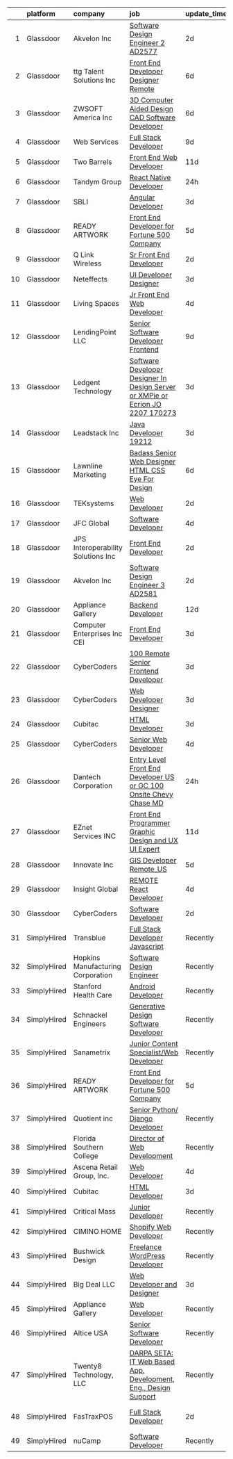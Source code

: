 

|    | platform    | company                             | job                                                                                                                                                                                                                                                                                                                                                                                                                                                                                                                                                                                                                                                                                                                                                                                                                                                                                                                                                                                                                                                                                                                                                                                                                                                                                                                                                                            | update_time   | location                  |
|---:|:------------|:------------------------------------|:-------------------------------------------------------------------------------------------------------------------------------------------------------------------------------------------------------------------------------------------------------------------------------------------------------------------------------------------------------------------------------------------------------------------------------------------------------------------------------------------------------------------------------------------------------------------------------------------------------------------------------------------------------------------------------------------------------------------------------------------------------------------------------------------------------------------------------------------------------------------------------------------------------------------------------------------------------------------------------------------------------------------------------------------------------------------------------------------------------------------------------------------------------------------------------------------------------------------------------------------------------------------------------------------------------------------------------------------------------------------------------|:--------------|:--------------------------|
|  1 | Glassdoor   | Akvelon  Inc                        | [Software Design Engineer 2  AD2577 ](https://www.glassdoor.com/partner/jobListing.htm?pos=113&ao=1110586&s=58&guid=00000182583d7aecaa0e430511ee9d0a&src=GD_JOB_AD&t=SR&vt=w&ea=1&cs=1_9f4885dd&cb=1659337800779&jobListingId=1008039001744&cpc=3E251C7E648E8D76&jrtk=3-0-1g9c3quookf1p801-1g9c3qup5k61r800-b5b4556fff83181a--6NYlbfkN0BedaSJ74Gjs1g2m8qO5X9JEW7GLVUAx6MMatG1vm1iFfDz8radsTP847eWDONGwbx9G0cL-tc1OWME6h1i8CuZKquZEGipe0OZyu0IgFKUArJxd2TjbjiRcNrFtuRp3LQyyGIuXP9UPxHs0HcJ-quyzRP6Gxe6Z3ja7oDJtOILhnDQN5CA-Jfin3DvOLFEMB5qtN378J5lJBMS_teRlStS9Fcylbnf7J_dOO87QIjMdmZ2NjuzbJEZMOvhJFqyZsvrh3QV6dAsvtmd3_Aq0eaOjJA8rW_n1DDIAZzACljt2ZLt2DnaHx3CnEgeKsx3POy3H9BOfQK47s0EPiajYnD9q2GJEx-Celx-MoZhatTyfKItDCHv-cf5urzj8W8TiiwKwWft4KOc1M25i1JMytpEcFjEPFCdosHX6AyfSaSHDvzIp70cwAlgGNYvX8UQ86PA4bf3hE3hWo1JSmak8sqKT8Sml0ERVtr4Sl4dzpHTc6eZSmkY6_dUWuGznwwUuVN5PS19ZLF58p-Iu5X9KAMr)                                                                                                                                                                                                                                                                                                                                                                                                                                                                                 | 2d            | Remote                    |
|  2 | Glassdoor   | ttg Talent Solutions  Inc           | [Front End Developer Designer  Remote ](https://www.glassdoor.com/partner/jobListing.htm?pos=117&ao=1110586&s=58&guid=00000182583d7aecaa0e430511ee9d0a&src=GD_JOB_AD&t=SR&vt=w&ea=1&cs=1_284dac47&cb=1659337800779&jobListingId=1008028422013&cpc=654405A9B1E0A9F5&jrtk=3-0-1g9c3quookf1p801-1g9c3qup5k61r800-c6f6f710d0464853--6NYlbfkN0AUiX3sHKqZN5jl4IsPDtY0khgZWcQ8wFhqB-G_96asve0MCvcbNf7SqkXrWUp1jmlIKT-YA5EnAtLioeaeQoOKV_opw6rbp9AGBOYrP49pG8KxM9-ggLJjVDydvwhqqrlEgCuu3JEj6b5UDQLIovkPiQuBiQRadGHWa_EhVLlmNj427a0YfbHVDPeMNvrStIwlri8aFa9f9o9g0nK2AxV1dtOB5UFXDKae8m9FyAQmBii1dR2JJErG92CvNs8Jgue-quxUbIBL6TLpAn1RhVJmqlA2NuaBCmMSSCIVPG0RAnjO-oPSFoxiyfpU8EvXFznGmT8MbpYmFovSfoz0UfGTeayUOGuWKzLWcKerPhlmL9-SFWn2l4sI2hXMi6lnlXa-GIce4WUJ1vFhbV0eTrG64EJ4rt1y4JQjU-2HqFmvavAoYm-VCZzodKtls-6mUQFsgs0WMCeSbIrSoIbil0zeichA2-OJH162mqOyVIHDeoC4P7K-FziDQ74RVlp7VnTZ3IaIaROryjX95DxfoJG4)                                                                                                                                                                                                                                                                                                                                                                                                                                                                               | 6d            | Remote                    |
|  3 | Glassdoor   | ZWSOFT America Inc                  | [3D Computer Aided Design  CAD  Software Developer](https://www.glassdoor.com/partner/jobListing.htm?pos=101&ao=1110586&s=58&guid=00000182583d7aecaa0e430511ee9d0a&src=GD_JOB_AD&t=SR&vt=w&ea=1&cs=1_df547d8e&cb=1659337800777&jobListingId=1008028413603&cpc=3FC978A59470AFF6&jrtk=3-0-1g9c3quookf1p801-1g9c3qup5k61r800-7cfc9b44e995e1c8--6NYlbfkN0Al--CnnRAAemIt_jfh57jxz0oZUFSmuvBQtr16jS88RRLe8Ac7oVcsiyg-vicHt85WlGgMjQ3jT_JXQEFEJM2J6WbHKirNqK3Z481xKc2l-WsEBEiFHTKZzwi3TM2D5oDtmy1YCJtTLM5VPw8FD8ycXz93Nw6WVEOhwseukaqVqFM4pURWTwlnC0FcXcD6Ew_-GJrWaBbSk0IfYI4tfVuw8l0wVs2HWMg1VKuHE_ll024s619RvnSBrX3Z0rwGby478kv_gyvNMqh36OJYnZXqRiH-4mK8qaQ5MVuLfc5AkfWGXrqlNf1KDMmCmL8StiVUklbi8K5sGtPRwP-oMYXnyIDn9IiB6Xksq_9Erc1SFusbSpx1eeHruju5bMSR-XRsALsWg6knl2Yc0PoAl7_ZgaJEjL6TDXEbfS8OGKgoBaVdUjOMpSbvmcHt08l2AQY6er3g7oLNPNTmHVvyAlGvZE5jQBitrarGwN7qYBlbb8RO1Nf7AbkW-JbBnJxJUsXNDeVi19Mu-0XkCIMlkPxMolXHKRz-kAQNYH9IjRS7uA%3D%3D)                                                                                                                                                                                                                                                                                                                                                                                                                                       | 6d            | Melbourne, FL             |
|  4 | Glassdoor   | Web Services                        | [Full Stack Developer](https://www.glassdoor.com/partner/jobListing.htm?pos=128&ao=1136043&s=58&guid=00000182583d7aecaa0e430511ee9d0a&src=GD_JOB_AD&t=SR&vt=w&cs=1_9ba3e430&cb=1659337800781&jobListingId=1008024000318&jrtk=3-0-1g9c3quookf1p801-1g9c3qup5k61r800-c62dc556ccc5faef-)                                                                                                                                                                                                                                                                                                                                                                                                                                                                                                                                                                                                                                                                                                                                                                                                                                                                                                                                                                                                                                                                                          | 9d            | Remote                    |
|  5 | Glassdoor   | Two Barrels                         | [Front End Web Developer](https://www.glassdoor.com/partner/jobListing.htm?pos=130&ao=1136043&s=58&guid=00000182583d7aecaa0e430511ee9d0a&src=GD_JOB_AD&t=SR&vt=w&cs=1_83f6d03c&cb=1659337800781&jobListingId=1008017355287&jrtk=3-0-1g9c3quookf1p801-1g9c3qup5k61r800-4073b3b8d689a35e-)                                                                                                                                                                                                                                                                                                                                                                                                                                                                                                                                                                                                                                                                                                                                                                                                                                                                                                                                                                                                                                                                                       | 11d           | Remote                    |
|  6 | Glassdoor   | Tandym Group                        | [React Native Developer](https://www.glassdoor.com/partner/jobListing.htm?pos=121&ao=1110586&s=58&guid=00000182583d7aecaa0e430511ee9d0a&src=GD_JOB_AD&t=SR&vt=w&cs=1_fd68909e&cb=1659337800780&jobListingId=1008042716129&cpc=B076152010A3B66C&jrtk=3-0-1g9c3quookf1p801-1g9c3qup5k61r800-ab149e77cfac2337--6NYlbfkN0B-PqtJkJBxcFK4No1YgA2WlSENonneqf7HjiGu_Q0_hA_d_ikP49o-zlWdEhG8Aw1o4ypVTEZF1B8GxX8uvVjNQwKwHTvJq5jDrO-laUhInEVuOX8VKy77XXLCqQHJCkpXPU0nDYinfpx2T8ZO5aLhYoAxX3yprRPXlvxH1XYBrwxBD50gYoHqjAfFzmupyvZHpnXSY__19LnPji7FaTRldVCkp-hnxSyYJZfeC_cz6gAg4JFF6ijNeW3aACN9c-anii876Z4zJ1iVgOH0ozYatjFL626_yYOecGuTllCdgsuTiwEqqaMzP1OHFvjBG34nWCqt1MLCKMfDDAC-zXV4I2KbdQ0fQTMoWn-Bo7RXsnlNgD5nzqAeyRQ_TZ32S9tlojfcYl4HXQRv3-ioT5yZavPVTIwEVJtZrYojtIZmHhIOOwtQy_mF3PUbKqoGSEfQLVJl10Chp1COl1PZfpQw3VKGq4topFU%3D)                                                                                                                                                                                                                                                                                                                                                                                                                                                                                                                                                     | 24h           | Austin, TX                |
|  7 | Glassdoor   | SBLI                                | [Angular Developer](https://www.glassdoor.com/partner/jobListing.htm?pos=111&ao=1110586&s=58&guid=00000182583d7aecaa0e430511ee9d0a&src=GD_JOB_AD&t=SR&vt=w&ea=1&cs=1_fc27d670&cb=1659337800779&jobListingId=1008035534409&cpc=B101C867B3EF2D75&jrtk=3-0-1g9c3quookf1p801-1g9c3qup5k61r800-6689fa73a74afe54--6NYlbfkN0ANPzSidSEBYE_ak-IZXiPVDVgP634dKPerCPZGJqF6q2af2l_NJ_1y45DedaMq5G3tagj29BMUJyLHrUWm-gqv8_WA0RPP4sFEUgnVtP_IBg6bamxIUgrcq3JZm5iHxSq24_v0dyT2U9zwVcc2XA1iIf2_jEsbAwdQQkxRieDSHNqb8dpusV99GW3n44F3p0UCQYHasyENchInwYokFYUvXwzWYsQ4gBgfZZRdIdf4DLr1RBJL4mQSWv6hEHM8l3bH81J-pqtUTFGeClWWUEGbioC1LeAeZlNvCpllEDHmwJioaJLVxZ4FEbDm4aChiykXpm_PBNDrn_aSvFNwsakUn11bkrlBtODS0l6rLrWiwdZqt979M9bQiLuY6QuxtVIvE_paRVC2VNhVPpAKn4p4QmAKoHFNXQQ8CY54CO2eK-6Q9yVe9V2A--OV6ySo_KI5N2aB5LX4QsGY7lr8tbudkQdpW1FakVMxVH__5je2YAVJiScngOXc)                                                                                                                                                                                                                                                                                                                                                                                                                                                                                                                                   | 3d            | Woburn, MA                |
|  8 | Glassdoor   | READY ARTWORK                       | [Front End Developer for Fortune 500 Company](https://www.glassdoor.com/partner/jobListing.htm?pos=127&ao=1136043&s=58&guid=00000182583d7aecaa0e430511ee9d0a&src=GD_JOB_AD&t=SR&vt=w&ea=1&cs=1_389537f0&cb=1659337800781&jobListingId=1008030771215&jrtk=3-0-1g9c3quookf1p801-1g9c3qup5k61r800-28f0fc5314bca22e-)                                                                                                                                                                                                                                                                                                                                                                                                                                                                                                                                                                                                                                                                                                                                                                                                                                                                                                                                                                                                                                                              | 5d            | Remote                    |
|  9 | Glassdoor   | Q Link Wireless                     | [Sr  Front End Developer](https://www.glassdoor.com/partner/jobListing.htm?pos=106&ao=1110586&s=58&guid=00000182583d7aecaa0e430511ee9d0a&src=GD_JOB_AD&t=SR&vt=w&ea=1&cs=1_a05e5c37&cb=1659337800778&jobListingId=1008038434972&cpc=9900C911F071612A&jrtk=3-0-1g9c3quookf1p801-1g9c3qup5k61r800-1d004ac1db7749fe--6NYlbfkN0C1n-7uwLBmXreK9Hz04i1NaXR3ByHk8AHoFYtQOHcucgIE37DlLmIXgBqayGXRMkPkBW1-kCWNsipcMXYhIO2xYemcV-KX8aDSlRl5tR36VJpprTUQ2W2UXoQMEZyrwjcV3RqiCl83_lGxtoXRsu6Ce5Eq16ltayTgcMocSxlqJxQzmE5xkXBsZoDInnmUSYXKD5Vb8KvI7M3soluo6DXlhhg6ZDlthtkSPfLBEpev22wI7oRYQzuq7vtpg7m2gPNTQuyo1LB_CCM77fLz8xUG-g-2ldw9IItQgKRsyDGqFpgPice9RocqZg8ZzeomwrI0jCb8v8U982r1zJ_LV13APiiAvGFUiQBWpxAMCyAfoNbaqiu_lwF6RWD-tx4bUlJFr-wuUAL2cXToLwZtxacrBk_usJwQMOEqAvnTXi44ztRm2HjpA_hU0760i9hvRh5OPRddlzBPf91O8sSgt7M2WYElmMh8uBTKFBDK096m9vCdU2elKIOQ4pmcNAsTidzg30ljNcmFHA%3D%3D)                                                                                                                                                                                                                                                                                                                                                                                                                                                                                                 | 2d            | Dania, FL                 |
| 10 | Glassdoor   | Neteffects                          | [UI Developer Designer](https://www.glassdoor.com/partner/jobListing.htm?pos=114&ao=1110586&s=58&guid=00000182583d7aecaa0e430511ee9d0a&src=GD_JOB_AD&t=SR&vt=w&ea=1&cs=1_0d581a2a&cb=1659337800779&jobListingId=1008035815652&cpc=FA84DF7EA1EC2398&jrtk=3-0-1g9c3quookf1p801-1g9c3qup5k61r800-20f55369306aed9b--6NYlbfkN0DkPptDrJXidHbiX_cAZqY1TBO6BcohTQUDFYyXRozAXCnWqtX7QyrzcYv9EndguHV_IYNUs5ck1ZNkV2z6i7iiuV4OTGKyI1osLRjBbT2zRg4N75k-chFUjmQzO5tawvSTDDEFL-1qL0mLp-23FXEbeegyyD85pNTeJpus-BFdAfUuFZdR2HcO4ROzt9wEwVjQbO5jT8VwvQ_gY1OefKfHvSgtRZSpxcOaJbI19TH2EOMT2S9KrP1n-81JhfVNiJhOG0FgUNVvATh6ewf7rV9aSMWcygSYWiPYeG5Q5RgMixI6YthicOwTviG2_mg9B43oYMP8M9ciwh_nEFu2cREfuj2PJCvnISQQ1yPZZbjbU_MOfajVX2_NnfMcFWkDL0oNNBo1QMeyNtrhoIRLId-_BIfarj6xrTFq3xMtmk46WeRdyfbO9kYmT3ewVb-vENaT_16rbjWCF7Mc4HN_hbLm-sA1R_bB3CDv8Ovwe9IqhYHss3-YO4zje8UrGCcqCHjA10zeKeRmEg%3D%3D)                                                                                                                                                                                                                                                                                                                                                                                                                                                                                                   | 3d            | Remote                    |
| 11 | Glassdoor   | Living Spaces                       | [Jr Front End Web Developer](https://www.glassdoor.com/partner/jobListing.htm?pos=110&ao=1110586&s=58&guid=00000182583d7aecaa0e430511ee9d0a&src=GD_JOB_AD&t=SR&vt=w&cs=1_6e0ba18c&cb=1659337800778&jobListingId=1008033097723&cpc=451933188B21919D&jrtk=3-0-1g9c3quookf1p801-1g9c3qup5k61r800-7c86fdc9ea37036d--6NYlbfkN0BCErBklGPwVdmEBWKJvGOx97ULaje17ViBys7QDBnJ36oFFJ4rVS9Av86F4bdEHgsCb3-5Zlg3PjATLNb0LDZm35ZQ0fL-Llw0tla1pPOq9stJmTsYAU6_fUg_2S4SLtjhxEUlc1X0rWmTDc9SGQ8FBOQqeskZl0gHPox6ZAC2NjsJqoG8dE5KHuATdVTtl44LH3r9Ecmbycfc5jIFGawLIHS9ZY7AWk3XoME0qFgLwo3mkh_g8Q4Usr7NMFfHmN8pPuY75iFSa0mWbFP9ZNYILYiGkf3LXvD2OzozDs243Z_O75z8JwkHkQ0FtolztKQC4MFURIKjgStGD4a7-f48n7E_mi_hgPb3W8RW8OxCaDmdgSP8lmELLQftLnihObi7qkPOh11evqRSmB3WcuttDtRoWJsYErHvCSIotfdwfWl0PdfN3qvn3DRg79lFuunflMIb4DTrvsIeO_63lYYq6MK3dSeGYPLvVaCC-2N2ZMopaV3xZneLv3VIVey54pFtcUAgyk_dGBLKw7U7nLfEBsX7SxSNp2aT8pePyocEwdWSoS2FNvGBtYO6xvyTEjj5PkesV6AbzA%3D%3D)                                                                                                                                                                                                                                                                                                                                                                                                                                   | 4d            | La Mirada, CA             |
| 12 | Glassdoor   | LendingPoint LLC                    | [Senior Software Developer  Frontend](https://www.glassdoor.com/partner/jobListing.htm?pos=102&ao=1110586&s=58&guid=00000182583d7aecaa0e430511ee9d0a&src=GD_JOB_AD&t=SR&vt=w&cs=1_92a7d39a&cb=1659337800777&jobListingId=1008023577553&cpc=9900C911F071612A&jrtk=3-0-1g9c3quookf1p801-1g9c3qup5k61r800-82fa04a05c3a09ae--6NYlbfkN0AMU85yDPFKRmyNaJX4vsZzzCZO8oGW3wN3dIQS5LuX8APSEdPLZuyb0wEk9g8ACfIYtRd5OYhqVF7PEYILND5L5ULGQoXJqPDg85ajoEp9eiwBN-yo4Ety9oRhcNMcfo8gSCGC_MNm0DhyPSkrPsHd5NLfAJLy_E5cihRLXRfhqSiDCRkttL6mZRv-bFAmdJ1Jdh1Hmf8bPeoPgMbLiS6YvpM12f9rjwHWPWnxfBnnnT0a1hsuX5UMnH6PZisX_1Tu565q0Gt6mM0SWgkQO0lAOQ8gzBqW8vO-XAMLXeh3M4_JgUErQF1wKU1zwnpQyVdWue_yvL87dlpqoZIvTcUGFwU0nBQIz34sPakXKlUxBXHysVF3mq7hB3a_QKUnGnwHbkvAN5ainwMMhFYJc72aTC38yt6FRKD9nt5OfJiQe6YGiV1iJPMkbagtVi2Pu0MAubQrgwYMiXj5TFKkR10X3vq7rzOkaytYR57ZQcl-cvM8o1v4BpNHBJ66G0Ei62LWmNF91U3Yk4u7NfnYG6TZhLdBtLWjGboNs37z6SwoB7C-yqCg4O-w49ptipyPphCdxTkGgT6dgDdlqZGyjkiSSZhR1hrUfs5pC4WBx-Twli0tqdcN_15fn2P-MpIku-l5_RRgPBtcjOuJxh1kIeKhvPQJoBk5ANU%3D)                                                                                                                                                                                                                                                                                                                                        | 9d            | Remote                    |
| 13 | Glassdoor   | Ledgent Technology                  | [Software Developer   Designer   In Design Server or XMPie or Ecrion    JO 2207 170273 ](https://www.glassdoor.com/partner/jobListing.htm?pos=123&ao=1110586&s=58&guid=00000182583d7aecaa0e430511ee9d0a&src=GD_JOB_AD&t=SR&vt=w&ea=1&cs=1_b89bea62&cb=1659337800780&jobListingId=1008036293673&cpc=9908D8D4413DBB8A&jrtk=3-0-1g9c3quookf1p801-1g9c3qup5k61r800-a317307a3159f946--6NYlbfkN0BhfrGGbcblirJ0_oD-V1jJ9SBvie1turFDKTAe6KCgNxcglQf_GDNs19Mxti6n_Sr8FU0Gy7qk1R06PT4bc9sbvJJegYA8FIK1Zd0Kk4yucG9-8w6TtImvAhnetp4zR46hcn14uJG57yfNX0_zoERoc9IMjsVosQ21PUFOrVbD7iAlQViHdIUZq_I_CmkEwDs5esq34DbIAnGwHuaa6BEgWx1JHh9pBseT4SPn8UT_PGNZ_UXQug0rotV26CGhKulp4mMk95IVZfZFfFD37iZoRx1yVQ5gIruRheQDH5k6HZKd50D_iOR6wzjDvxYdMlLt1hyhZ4Fh-TdD1p7P_eQW9zoiPYeDG7kDFDos6S4P91dh_5c9HaztIK_vCd46T84JYtwdXdB_KZNn9hxr_LkAwVYEcyuDahtlLgGUqqLOP8Lg-wa1Uyd-isbfGsmLX-O0VRZ6Asq0osjeX8N0vG9cRaou0tUS92NdZyo6luxkh_XHfGQTDTM7F1TDzLoRQDzYZ_kR_0LL3MBLYuT_r7v05l3Mkau3xyXvhVSVzCKappcWCAklt9IbKEpymfeAUFvZ35pPG6sINpurTThpyJqHktA2E4kPQVEzIxn0zyuF_wsZniddy85Uy3QimWj_a2ey_id1isPBRRfIkNgpry9Yla6krZFHbW_5c8sBHuC34ihuD57d-OKuUnZvbBk09uvBgYmx914oVg%3D%3D)                                                                                                                                                                                                                                  | 3d            | Anaheim, CA               |
| 14 | Glassdoor   | Leadstack Inc                       | [Java Developer   19212](https://www.glassdoor.com/partner/jobListing.htm?pos=112&ao=1110586&s=58&guid=00000182583d7aecaa0e430511ee9d0a&src=GD_JOB_AD&t=SR&vt=w&ea=1&cs=1_d7e53268&cb=1659337800779&jobListingId=1008035810706&cpc=654405A9B1E0A9F5&jrtk=3-0-1g9c3quookf1p801-1g9c3qup5k61r800-55ed5ab58a82c8dc--6NYlbfkN0AN1DXOJ3XjvJpsorCLbwBX67_Zmbno95PICvIB5GJH13XHFuyYrum6AmNcT9_RMPNZXSTfbIyoXN6OmBmuCerKSnASYxkIH2KQrpFI7jbnWd3k-3fhJoka5WxNG0VR7DwqLztAKqCCSA0qU_OoRHOxV74VBNmtnBiepNXdwbyCZVc6Or9v54iV8oZcZwjBdTFQ1uD85YfiRlam3-JQqK0b7bbR6om1zkc4joEbHRcX1XyK8hN3dOGOsS_aCyJGUc95CFCR7rph03BLDNOFEbO0rfMULh_dDVuj7aaI8VS54wkaGTp2kNsql2qlM9vv_6-rinYOYqhSWBt_GvQFUHyKJIlvZD9h5lnGRswY56z7kTgI9N-8bjxojYns5WiVS1nUCElNS_kBl72Jq0epuMm08GaXp6TRZV0dpeymSnGhPn71D9TxtY8Ui0yP_O-7qpQM_W_W05WdRXzxvw6ZRR_nlnxWRO8BBRnt3_cr9u-oDKnapPOXXojEt1snbQszANs%3D)                                                                                                                                                                                                                                                                                                                                                                                                                                                                                                                | 3d            | Bellevue, WA              |
| 15 | Glassdoor   | Lawnline Marketing                  | [Badass Senior Web Designer   HTML  CSS    Eye For Design](https://www.glassdoor.com/partner/jobListing.htm?pos=103&ao=1110586&s=58&guid=00000182583d7aecaa0e430511ee9d0a&src=GD_JOB_AD&t=SR&vt=w&ea=1&cs=1_75fd4c8c&cb=1659337800778&jobListingId=1008028237756&cpc=F929909D2225707A&jrtk=3-0-1g9c3quookf1p801-1g9c3qup5k61r800-5fb0eb4f4e2de45d--6NYlbfkN0CSgGTbSPgM0xpgWRkp5SRTexU57Zk_6_bZ18eqb9d2QAIj3HCdex1xvxqOp6ajUhQiRTJNW1fpP7Fg7WVUyRqdkrCtZ4fm7tW8y_iFjKH4pm9BC9J_9qYWk1PD3ToKEQ95_-sAFR3Qe9QUUpNSSSmUcyYNQiclhZzrlzQMIDBGCoK2t9xqfi8wGygjhYC1NqwPQXNN3j5NS55cfF6AaWoCPi-rMznie7nY7g69zY9YGdrXmP49D3474livzSjM-HVSOMvN_S7UEhhIVSKlLAQj-8HtM7rwDuAiogbykTcnzsZcD55c_hJSBPudXfjNFliiB851nOT0LkAsJYKew_zw2Qz4TWDIYgF-DeHTy7HkTM3CNkNsjDzemS768NdgA30jyQrzOyCuDRGrXnPpP_-D1yxR1Drx0vSWHe1QGcXizKI2_gbd1nIqGJE6wlpcJca6DEHhD8cPUn4-OQEy2Y7cGf49SUuIQXuRdSR_Mgr7qAxEGXYSY-8olIaG9mfQUC0b4HpBR7NktJlewAFqlJKknxL87VtZq2NHy4JyvcIPdg%3D%3D)                                                                                                                                                                                                                                                                                                                                                                                                                                | 6d            | Tampa, FL                 |
| 16 | Glassdoor   | TEKsystems                          | [Web Developer](https://www.glassdoor.com/partner/jobListing.htm?pos=122&ao=1110586&s=58&guid=00000182583d7aecaa0e430511ee9d0a&src=GD_JOB_AD&t=SR&vt=w&cs=1_7310790c&cb=1659337800780&jobListingId=1008039160979&cpc=155EB9D5185558AF&jrtk=3-0-1g9c3quookf1p801-1g9c3qup5k61r800-9a49793f11eb6b79--6NYlbfkN0AuKz8EBO1xHDEL7V2YF9xF3dC_I9B9i-Zw2Jh8clPMK9BxhHDJszxSyW718EipT5MVHKD7Vi0o9MZ4tF_hTXuKVfpkQYMCgvHryZT8QT-McSYl5ovOxRdr2mokjaGWtvefEEqtDDLOFeBBBYoA6T2CFElyPG1bDOr8LSpMsMFLw4uPYR4VZlw2MvUyFZpN1_vygGFnoNCIXUDsibCiewyYm9H3g4PqhmiEy5dwvMn93HREluz00VZH_rf_ulQo1T5SrFPZ71Y5DXOVa-FxB9Dn4g5bybi53PJc-ZEH4AGQctxZB4jtdFEGZ0yU-Nnh18dyGft-LaXcfxv5HU-125UbOaZv7H4X9TYnzk6V1VKpjPrrJxUR7GqA2znYrCGUJFK77ecoUXRLKJe34kSMnbOOrR5OKJ9O1wBa9d0R_VBTqZOSpPQqoavsDjbn3Gi0J57LboNC1oF4HJle_O2RpKpEyCBxsfistFhNq3c3JqUGAV8CNkTsYtH-tJzI8oql_bJB_3O24Ukx53zOMYSFUoSIHLbqxDuKOFqQMZL2CjvrS6WFnV95-OmbPiMnsUcOj0tgvF8aq5ofKIJ5IcPkqYhLPVmPGJif_JE74iQjwOICnV10WGH3d6krYHyFiTcK_jGo5TIcAQyxqXMF0N01vmkxP-kvzu9g-MafQB0thLTwWXT3PDR5fPAVEKYpptINt6Uyng8zwDvX_Ep6qbJwOJ-dgtoWn_TUTnnCiLrBnTdh_hiHxHWLH1Czmn9vImuHvhFHWvVXvaZ51ph_Bf-FETL4Nhj4zdv7dBwVrkbCbex_iGUxF8oqIm6-DWI7ChcMR1MwoXFzWTyp3ZZVV7oJIhN6CRqv_BouYWlJgmsOwdbzoqzNPDPdcCGz20kWBJGGteLI3dbeHBSDfb0U-uVSoTxQJqt0Wwl7vBgeDH_XGso9XrCPLU6CoZOCnmnSaUqsork%3D)                                                              | 2d            | New Haven, CT             |
| 17 | Glassdoor   | JFC Global                          | [Software Developer](https://www.glassdoor.com/partner/jobListing.htm?pos=119&ao=1110586&s=58&guid=00000182583d7aecaa0e430511ee9d0a&src=GD_JOB_AD&t=SR&vt=w&ea=1&cs=1_0e3c0a1d&cb=1659337800780&jobListingId=1008033224819&cpc=FAE5E775D180B2FB&jrtk=3-0-1g9c3quookf1p801-1g9c3qup5k61r800-3d28520e6c094a8d--6NYlbfkN0CTchQM2BHVwpx1ktW2NlScLUjL7QVSfIE1jdaBK1YcLNx1-idAn4bz13YRyUITseRnCGeWcDPhFcRboTWsj7rNnSH8UAMh4MNIpoE-ytK2xNaVcFR9rcpssXmqZDFdcFqUDxyUfhIEcXRfubZegfj-uXKVxItolDnJQmN71WbfC3rFjt2Ncurt4MOf2TtmKWfuaIGPv5qxU-TD03tS8a6abVtEa0bD2HiDisvw2xZXPEmsTWnO0pGoVntLXXLEDLyh8K4KJG2dBsVd-4ghGx8jfnds9kX0yUgLUx0cY_HensPL3yj10q_d46-KaUGEfzgqvNs_HCiNZbHNjs6TiSA_247y_kfkr5kRECvmyByEDj5E6Sg92l_d6A63nEARR7FUpO6aKDefF_B2X8qMxp_dI5ioP0eI4M_4i7kzOLGoYGeBmOOuOgd3KBacyca4lMg5k8OuIjKFiZtUS2Y4FXxP5HE3VvWu08XX32q1c4z1Qw-igyhRvWs_AqNUTksZOhg%3D)                                                                                                                                                                                                                                                                                                                                                                                                                                                                                                                    | 4d            | Harrisburg, PA            |
| 18 | Glassdoor   | JPS Interoperability Solutions  Inc | [Front End Developer](https://www.glassdoor.com/partner/jobListing.htm?pos=104&ao=1110586&s=58&guid=00000182583d7aecaa0e430511ee9d0a&src=GD_JOB_AD&t=SR&vt=w&ea=1&cs=1_cdae4fcb&cb=1659337800778&jobListingId=1008037851794&cpc=BBBD384EA192911E&jrtk=3-0-1g9c3quookf1p801-1g9c3qup5k61r800-4e8bfcd36c709f9f--6NYlbfkN0CNayYzF1mBaI40OgT78t3Q2d9IxlwDzhsYR4HK7epYUQ6uENfBpi37MI0b2sIeZ-IgUfKyUbKOK3bv5aZbIOiRFLYeTdvKCNBvxMyBEnBqOhNWiFhVALBS2mOdcgeOuRA_J_XmVsk5hqv9eHG0NrTXZkA3vhwXkKpSQmCtU0BlNqZtekI49xNmHwLWtHhQ0xT3tYWRGPRt_gI1qkX22v7OknNn7idVWmh0lP2WZduHnXPAkXNpSpQkkpVqYOWNtc5yC1qorr2hEc8WUJ_YSRqNemRm2COeAcoVu3VhgVU0mXJYqjhWTmSgOoZz_Aw96RDgYBr887j5uoEiBJLre49aAsoDX8zTUXif67KWbcyvB5JQYKSAtlVjrPfBHUM21EeGDSaDZGN8LWRG-KNPcg2tvjFINDHZo7VQUabsLB7bn6SNywejBebJfgnqfLqn34qdFP3dhV6oshrSsXbzxFHxoFaIhZs64r8hsKSsK-pi2uxNSuO_myBWJ0eP_2yongBfcxtg1nCHXA%3D%3D)                                                                                                                                                                                                                                                                                                                                                                                                                                                                                                     | 2d            | Raleigh, NC               |
| 19 | Glassdoor   | Akvelon  Inc                        | [Software Design Engineer 3  AD2581 ](https://www.glassdoor.com/partner/jobListing.htm?pos=116&ao=1110586&s=58&guid=00000182583d7aecaa0e430511ee9d0a&src=GD_JOB_AD&t=SR&vt=w&ea=1&cs=1_28f68bb8&cb=1659337800779&jobListingId=1008038986748&cpc=280AB1FAEDD8D536&jrtk=3-0-1g9c3quookf1p801-1g9c3qup5k61r800-b27d11c17ad5281d--6NYlbfkN0BedaSJ74Gjs1g2m8qO5X9JEW7GLVUAx6MMatG1vm1iFfDz8radsTP87j8JL00HPtU08E3A8zB-_-YhG9LVt5BiRszL8orW4jJF3ZaqRTcre2rP647wwhEf8JgO7amkMPNqoaTe8B-wPASWJKmvOqoMwZy6CcLAC1JABqA2lyMo4BFC5iX0eoV6J0YD5DOx5TREcf97FF4TPkwTuWYeibwmBEGkVTwotGBfZZyy2f0wmPOYOKOKzseSz7EzdHwq6EkAb_-KHv0O2h_K8a4K4wmqD1245tFkI8QFrQYQ9Qe-feIIXoEDovuM5WPETA_Mf7zAWprMI_XQQNHFJiDTguebnBJQW1ZtAaDHLcVkXgNYEW1g-YbgjblxBfLb1AjMu0bZM4BnKQFeW9uePJPhLbWkglEoJNFIJpMs-LuEfZzc6UngdoxVfyvuIn6YqRVG0Upu23_tPTeZLGQOoSnDh9Wygdh7kJpzPZpJmRchfl8I4WSSzDbhrNOjl9wyA5w8NdUbO5aW-LQH_A%3D%3D)                                                                                                                                                                                                                                                                                                                                                                                                                                                                                     | 2d            | Remote                    |
| 20 | Glassdoor   | Appliance Gallery                   | [Backend Developer](https://www.glassdoor.com/partner/jobListing.htm?pos=107&ao=1110586&s=58&guid=00000182583d7aecaa0e430511ee9d0a&src=GD_JOB_AD&t=SR&vt=w&ea=1&cs=1_ad85e8a7&cb=1659337800778&jobListingId=1008015204321&cpc=70D6958B2CFB98E6&jrtk=3-0-1g9c3quookf1p801-1g9c3qup5k61r800-04df99de1115416d--6NYlbfkN0B7asqLSFTVh84QNhoMZnykEkqd3VzFRgpMd30Tm6Y5VAR0GYQIAhTEALcfM-Zhn9fD8bVtsauWf2bJC5qsUBNxWxzwk8a96xOOKY9-19yMMvHkehMIdjOaJoNB6m7LaeaQjQKxJYW3mWfW01ShS2-S48z205dlIMX1ezKrikYn70SO6_3EOjciYZ08OXw4R__CfPbn_gsOll-A6T57NAJe4LUew220MRdRGjCzm4f25Vdl-xXtsaWU8KoJC1InASIdte8xmwclORkuqlVnR7Ry7ZpJHKBMr0RBczgxlexcr72ibf48d-P8OpokwP1DjQ9QOKvHXMgjq1xM0P9CjZoRu2XA4uSEOTz-jm6ebhEOg8iuJ8ra91104zwk1i_M2KYUM9Z36Evi_YABZWJGPeNhr-YPNcu06WNR6JRbTiIYX5JvK3-PNRBegCTHNNeGiXJv_jdyl0ZR_Xky9lc9kAzdTSBQBl-HvL6R4W0Wh512QuXmCxg1YCitZV8Gu80hGy4%3D)                                                                                                                                                                                                                                                                                                                                                                                                                                                                                                                     | 12d           | Brooklyn, NY              |
| 21 | Glassdoor   | Computer Enterprises  Inc   CEI     | [Front End Developer](https://www.glassdoor.com/partner/jobListing.htm?pos=118&ao=1110586&s=58&guid=00000182583d7aecaa0e430511ee9d0a&src=GD_JOB_AD&t=SR&vt=w&ea=1&cs=1_b21ecd51&cb=1659337800780&jobListingId=1008035800680&cpc=451933188B21919D&jrtk=3-0-1g9c3quookf1p801-1g9c3qup5k61r800-c87f8a2550b19f3f--6NYlbfkN0AVVnl_N3xmP3MApcGA3sr6MLnz8P423WWILI1WvbjE8Ry71v-lom9NKs8rBQiPPSe6fE6eC-_i79ZfiQtIQlHdcT37RjLu2e6tXF6DNgTmbHcoAKPPvQfJ5regLaUAHTpKocBAO8BYvd5ATIUvhtKB53EL-kswwdCNlFFyBfvbXFVbmyth-F7CAv4JlUf0HGkuV0eHvMSsSUMFuEN4RM5acwksOUCDmy2fDLLn15azYJYSE7KcADHcjS4HOQ3reN9KpS-qWILOwZ-Gb0wYJ8rFRI3WjH1ev_G_9lbr6YvWXzcUqSFUJelaCGLG69aKyfWM9qrJ6t2iFmF2BKRzlQE0-s99hlJ5MdahFnFX-1kVRaPUf7ZmozeHfzso5q4Kt3JcN51_GUCf4QG-_k9wW7P3tLXLp7oMLaQOlfVNY_IMn7z_hqSBMAJYWgVDlfyT2xqIZiA6EJzLCFU9JgpWwp_CpccNpr7LEmn1HiOYXeQ5tqNprt0TjICvYrD1bl4rnQE%3D)                                                                                                                                                                                                                                                                                                                                                                                                                                                                                                                   | 3d            | Philadelphia, PA          |
| 22 | Glassdoor   | CyberCoders                         | [100  Remote Senior Frontend Developer](https://www.glassdoor.com/partner/jobListing.htm?pos=124&ao=1110586&s=58&guid=00000182583d7aecaa0e430511ee9d0a&src=GD_JOB_AD&t=SR&vt=w&ea=1&cs=1_7ac5cd09&cb=1659337800780&jobListingId=1008035739414&cpc=451933188B21919D&jrtk=3-0-1g9c3quookf1p801-1g9c3qup5k61r800-7f72824af5f5d29b--6NYlbfkN0CpFJQzrgRR8WqXWK1qKKEqALWJw739KlKqr2H-MSI4eoBlI4EFrmor2FYZMP3muM1gAplSO3JlLCs4srCLPGOuB2MP-I3w_BsRsAIRAHJyFWRsHqBxmIxaQ2ifdJgrpS2f5iJShG18teHbrB4eXw8LWqBKBaqwP48rHDbIo7fhcEcBPPKrT6sb1sI2on3XXXtWH6z9baBeF6s4ktHpYilYclxASrv5OW4yFkzjACfu5II3C8Ynilir3yw2D79vujqV9t8ifeYQcObJPVYsSyE3Pca5Yw2hOTlUJ-EnINb2mHk90BH8UgWQwaMM6aMHDP7IduvDTpyyAW7EhZ7WjD6qJyf4Hu6NjDu0-4phIQaaxf2PdYFS_XHjyxin-73KppPXuXvIXgjAWaw-cAj-VcUFCI6JIvGwPgwr_cISjx2MzIxIgm8ro7_wyiPb3Q72cTIULnocIg6jJvOaO-Mr29bQh2qVbHv91OGuujD1bsJYHC0eGWmmzGXepGtdf2MpIuEk3KNlsBZIYYv2aRNls20HypPa57R8wQmP3lMWYTOQ9503-ziULkHGnIeJGR2FkD3-UYe4KmH66I54utsoxlA5B6HLBySy7rC6Ps4hXP9K_iETsDAvy5JItJ3XvlrSN5sQO_K1QzX_Jkcd-agTmxR-npCKsBps9lH9Y0yEqz1RDEcZQBb2WgKyGxcp18UJHSJG0KQu4JfS8tfJdz9fkuI9yWizo7s3EGtu-7QBItUbDFutnfJa2WMIKB10jn0Qyn-a22sHHie-fwHEY2S-JwmkYSx8O9aYknxXW4W-usrNPZgR_bUp0H9Y62DHhW5Ay7l2mMu-vAOKmY0CrxLG78HPj2_HtfMwWnn2-uw_iezaxQT4WaNegcJMyK6wm3HYfzKefdaBZolL362CKdLaGx1LdouFYJLeGuOakLihbGlzg_k9KOoDFXg55_EuyjzrOIhEt-LaavXm0e74WrehT7J5td69y8iEZIU%3D) | 3d            | Los Angeles, CA           |
| 23 | Glassdoor   | CyberCoders                         | [Web Developer Designer](https://www.glassdoor.com/partner/jobListing.htm?pos=120&ao=1110586&s=58&guid=00000182583d7aecaa0e430511ee9d0a&src=GD_JOB_AD&t=SR&vt=w&ea=1&cs=1_36d108ac&cb=1659337800780&jobListingId=1008035739588&cpc=451933188B21919D&jrtk=3-0-1g9c3quookf1p801-1g9c3qup5k61r800-34eacda9d8f4f3c2--6NYlbfkN0CpFJQzrgRR8WqXWK1qKKEqALWJw739KlKqr2H-MSI4eoBlI4EFrmor2FYZMP3muM1gAplSO3JlLMduz5tK5Lh8217-khOOGSZ8mg_f2nGgBCR9S1v6Sbnim6AdqNE2ry2LC-Frrjxp_j_viGqLPpf1Ux4j4vV5mq_KxfY34nwpt7E57Y12w_4D9u7TQKMpQinKaHBWpX5ks0KDbfVuQLqimZ_hB5NznSimcpVj_aiBSfXPjz9U_bbj5Pl8QZFfw_yNn5pzLstz4fSEP6a6x7Ccz1GJs5b3XFCXiBoA5q_V3oneLnDd5_A7Lz7n9gYCSk5lvBvmjVf-WuvetZ2Zab7UvC1-k2InyySka7mU7tZY6XPkYa2pjQn7SkC0W7HceUeAryUPF3s7toP9ILa3ylPoryVAFoHLggrWHiXXq9Z2M3cKVZ1hLhZHQCfFPcBRc0cRFTv18bJCWhVizw2FOtdhDhVPHDU1uVlDTn6oy3vSZ1WZj9upPkY6hWZsRwJAe0grjG5WCcoeXQrUyxqvhrQTZG359L8Y5ZfWNzZjE_6yQ4Vp2_Dgd_PwU7pMH-G96onlxKn8HHY7UF344PF1Zq-0SJ8g3Wb5bR8JoIi7EF6hwdOacu56no_JwHJllEebZbt1rutzh7ZPxkdN5QeuY59W7pGb_VrL1zGDWWa1KVA16VvPOVZKdRuMS4QURzogLYfNnXtnRg1xnwQT9HpB03VzqHornfaP46ZWUJ3HaBfjFp56rf61tp0SrmMTAESUsPahB2ZkFZlX5RaX3u4fECP8lKaOHlTuZUtRR2GeV4kjwrX1AGEbvCVIR0nYO1eWohVQzkoIH5l1JnJZvBT3q7Bn3fOvhENQ-A6aGU9lq90fs5dWZq-Adaoa-2Egry-bO6l2ROKveHsOB5m9FAacl2JV2bgzQf80EmNsV9Um4DRwY41Ju6S9qUnpSGpPDQqKSUBQny6WYz0qzetoRY-Am4L-7ZijmE-JfEg%3D)                | 3d            | Tampa, FL                 |
| 24 | Glassdoor   | Cubitac                             | [HTML Developer](https://www.glassdoor.com/partner/jobListing.htm?pos=129&ao=1136043&s=58&guid=00000182583d7aecaa0e430511ee9d0a&src=GD_JOB_AD&t=SR&vt=w&ea=1&cs=1_52d75041&cb=1659337800781&jobListingId=1008035813272&jrtk=3-0-1g9c3quookf1p801-1g9c3qup5k61r800-a19d6981a9066a99-)                                                                                                                                                                                                                                                                                                                                                                                                                                                                                                                                                                                                                                                                                                                                                                                                                                                                                                                                                                                                                                                                                           | 3d            | Ridgefield, NJ            |
| 25 | Glassdoor   | CyberCoders                         | [Senior Web Developer](https://www.glassdoor.com/partner/jobListing.htm?pos=126&ao=1110586&s=58&guid=00000182583d7aecaa0e430511ee9d0a&src=GD_JOB_AD&t=SR&vt=w&ea=1&cs=1_dbeffc69&cb=1659337800781&jobListingId=1008033321142&cpc=8795CF9063CD573D&jrtk=3-0-1g9c3quookf1p801-1g9c3qup5k61r800-190b0f0d0a8cc523--6NYlbfkN0CpFJQzrgRR8WqXWK1qKKEqALWJw739KlKqr2H-MSI4eoBlI4EFrmor2FYZMP3muM3zfzcnN-JvHsI0kZo_8d2Acz0fPWeB4RRJ3lvif6D8V6YmBWFvhZs9rcK14eljosNVHwQHvcUFb3reSFTi0Qh-_rF-U7_sx9cRJC9ChViD2qUh_5nuMrki8GQZhtNCNy_qb04rLJJLUZ6HrJwypFJeNbz6UX9VnwP-m_DxMED4P8k1NhTK1zCF4OBPNVzWRbuAvCRXAWrAqvdkU65BIAjZZVPQOlxeyxzOCEsjop9NC8YYiNci-UDeVBqq_m4OvSxmvSp1v8JvMqIabPpfOtVfWUcdBY8E22xc95QFtv-tARPV1CQuNa-ktpAHeli34fvTctWJJj0BZnkm63N1flEOuJEqetV5M9UgZxJOKHJPojkSm5prYvg0bTZpfxsi6jVjyC0ybILQj4ZFNIbdii9EDA3p4sPUx0lzLeyD6gJIeGqNNp4qyU9Bn_XqKdSn5sVxJWdpkIyCUvMNIyqvHqadsP0HLX-JvOrDnCMPC70wrozl3JzW4ezuzzC38aHNHllYdGtPZaOjhh8E0qYYVzh1VDfEuiMYSA3ptLL0Y3p46Uaf5NYysQ0l0f3gWh9lNUlaRA0HNuqNsdrtaDB2bgybuGzpHMBYE5RCg_tDQx4kmxkxQgY2YDkV0AxWUvz7tJqRysKAacr0NQTRXSduWLgIQ4yo5nliRZsZKxQaYE1s7v5O-gSXTAsaTpXPbz4OB7hJpl3GadZ8x9fmVqzNsLHiexmyhIYezjDPvWQP3VQpwVlmbDrfVG52JunDmHqtbqZjsLgEYp74V-uFzBMm21H2-pF4GIBK1MILHVEz1MUQlb3E_0_pTc0K4ckI-d3LOVaQASoCVkNlahTBDeQXAUE4fU95Gfo4GbEacyyNWNRhM3wZ1WF4RHkagSqeUd_tKqf1BCp5d0aWrfLhWAG7H5OwK1HHg1ulsbw%3D)                  | 4d            | Aurora, IL                |
| 26 | Glassdoor   | Dantech Corporation                 | [Entry Level Front End Developer    US or GC    100  Onsite Chevy Chase  MD](https://www.glassdoor.com/partner/jobListing.htm?pos=109&ao=1110586&s=58&guid=00000182583d7aecaa0e430511ee9d0a&src=GD_JOB_AD&t=SR&vt=w&ea=1&cs=1_c9500078&cb=1659337800778&jobListingId=1008040315089&cpc=ACAF1607C5C1E404&jrtk=3-0-1g9c3quookf1p801-1g9c3qup5k61r800-2d64cb94d2765d46--6NYlbfkN0Bix7FBf67wPreTmEV6iJoPjf6M7sWQRdpx2Wb_2_BACIyQx5ZCbuX_lWQYaAPyKftO0N2v9l0p_Yvq0wX3ySUKvS6QJV-SdX_SpVwyAb5s3RCFU6trgJOimWb8JuNMYrQcN529UkWd0hU-4QX-K75ysuryQjgGd-OEa4Owp3QgRIzOX8XNyzVMrUp0yjetW2WliEbg9tXQqmEiJgw2GW783PunZwWDv93eXOyfZ5s94Aehc0LYhsgzHpwM2Al_R9aK8jW2QCXO95gvWLTMaNVvTSUc-RZN0PMKX379ZFtHpcsffwH-RHI-FbhpOsZAqC14a8mXoXzHetRvfTZg_D1iKR6X-SkDbMd_GUZzt5stDPJNPFm-7aBq7lt7fPvaW4uHQIAHhkeY7LF9Dpt_KiaXM0SbZsspjeXwcnnQzC64xr7EJ2CA77gEq_Kc8H68Xoz7FzIeT31iVGK8_o4Ge_GD28k6D0kD2FopN9xwuma74xyL327psnVylupHQcXles2EaCc9q0nKOA%3D%3D)                                                                                                                                                                                                                                                                                                                                                                                                                                              | 24h           | Chevy Chase, MD           |
| 27 | Glassdoor   | EZnet Services INC                  | [Front End Programmer Graphic Design and UX UI Expert](https://www.glassdoor.com/partner/jobListing.htm?pos=105&ao=1110586&s=58&guid=00000182583d7aecaa0e430511ee9d0a&src=GD_JOB_AD&t=SR&vt=w&ea=1&cs=1_2c99968e&cb=1659337800778&jobListingId=1008017224204&cpc=973E6D846143997F&jrtk=3-0-1g9c3quookf1p801-1g9c3qup5k61r800-28fa2c404b0144bb--6NYlbfkN0B2CPRQtEwtthFaSdUd0hKR56duWYTGRLhZdp-8kjgKbj-nYsaA2y1BAFJBu7Y0d-pbxeL0HTA5VQxQm8SAt9t0g5sw9pMUSrXWDdkEfQJ0fb6YOrUxXY19eUW5KLi8agnoMfiWuRwpBrbD0_ofmUnyRVxTmpVP82EH0JqKwdo6XP7QM79FDkYIA_NisA1aF33vfX5oIupgpf0cKE-7yTnYiCZ2gCwjRBARdxmYJD7PFemoKlFbG8TciUuYEMreEsuDsMW2SlwAFR4ocQvcVRQRlQirVfimuPbztKVKoa-6_atzbOSxrs51YFZudbf43zm8Py7EKH_K0gpdqyKbfZ9FeY7N7AblbRzFpabzKmVVeTM8Ztp9gRxyYGxLIL5bKmAcPDrv3XYLIgOLfUD6HrWyYwOT6HZQkBR-VY3577_aQJzgsICvFxrcpRJ6CrRgn8hZw78pQ4deftR0JrXabkIdlp0D2L9XlEzRrqoKRQJMN4rcZVjvnMHC0N6YnYp47WbFxJG64juGwD1gC1e0VI5EUYorq_C8lMNec8XxtNmKcg%3D%3D)                                                                                                                                                                                                                                                                                                                                                                                                                                    | 11d           | Remote                    |
| 28 | Glassdoor   | Innovate  Inc                       | [GIS Developer Remote_US](https://www.glassdoor.com/partner/jobListing.htm?pos=108&ao=1110586&s=58&guid=00000182583d7aecaa0e430511ee9d0a&src=GD_JOB_AD&t=SR&vt=w&cs=1_d542fede&cb=1659337800778&jobListingId=1008031307907&cpc=BBD63848FB84346C&jrtk=3-0-1g9c3quookf1p801-1g9c3qup5k61r800-92c06fa26b15e091--6NYlbfkN0AoVyl0Z5GpsU8Pgj45A4EeIowv7x5WSzAT0pLcY0odFLOPkGN5ztqUNUO_fWemwQe5-VMDe7F3-Vrll5sHLlUq_2_78Pkp5xNceejwKY_LLuVvIzZbdNabonVXuAdda9DvCqsdB8i2Ms_anKSJBvAh8TjJcgD9AubEjrAT8JzbKiVJWSqjsSuWY6ROtv3EpLa8yI4XDu0TTG3ECMRl8eMqklWX6x3eER9FChOvbkuwbwm5Y8KAwUG_jVry1puQAUv1tddGO9uZ2A0FSWkTI_5h2ASJrKeJ1cYB0ldjHWnbVj1Qsq_wousYKyS9w_8cEP_PZZyD1D2f2NC8_IWGJtn_MT_CtTR6eI74-Os2yVqCEAp6T0dNqlRRYlkQAnYdOwr-3SnfMnG1NGnwQ1PEeCncEgaYUu7ABX2M5A9uzBmo4IiubvWaN-yyPhHgh8Wx738xBFMeDhnOxoVLyEF2pdJoHK-AB1l_K65VEKVia943CRVww-hMzvE3itHT6yUGwvz_Zybl9JCGnKHgdHqxlV_d3exO4yzopgBilpYecEFjX0wZTcy2I_hZ)                                                                                                                                                                                                                                                                                                                                                                                                                                                                  | 5d            | Remote                    |
| 29 | Glassdoor   | Insight Global                      | [REMOTE React Developer](https://www.glassdoor.com/partner/jobListing.htm?pos=115&ao=1110586&s=58&guid=00000182583d7aecaa0e430511ee9d0a&src=GD_JOB_AD&t=SR&vt=w&ea=1&cs=1_5d523ff3&cb=1659337800779&jobListingId=1008033584137&cpc=0FE1F5EA2BC84A01&jrtk=3-0-1g9c3quookf1p801-1g9c3qup5k61r800-2a83082ed18ac851--6NYlbfkN0BKkHZu3wF05EeDimN_p6sYpKCMArvwa95YdH7UpkaBCkTAlOdu2lVgZ5yts_CGftg5hKCsCSvk-YoMsBXhsf4Bw9OVrDJrznVBisXgtqRMSDhbo_gjPnlYnwgpWPDDDaE_xuHizV4LUTbtapQFpHKhi51M_zh1m6TajkH_HaiBh6TjAYmk1mtDFNWBPfXrVveGD-bvnpGZiS4kRO_efVSs0Kf2cdXgTAD11_rEwijGlGbeVUGP8wqjEr6f5e-vAb0k_ar7yxkZJmu_--eA38Jr7Ovm7carCaKi4e5bUplRIpuzAagLuz7y6HYollIwN5eY5u44MW92BO1Ogh3eMH3KmI3s6iX1fScW-190-p-N-ANnwSCLScYBR41cD4Iac5IzsRHYYo7wVDSRnxzCIbTndplpFIvqunZxhMEBNQ91xe8Fws_EP2tMnD5NNrM_XoNJhw_PpRVzwGEdMK2X_TuCVSvtxE9rMYP-ENpqjDOXBjCu1j8TvZAeU3LidCZfIITOKA49OXyhjw%3D%3D)                                                                                                                                                                                                                                                                                                                                                                                                                                                                                                  | 4d            | Remote                    |
| 30 | Glassdoor   | CyberCoders                         | [Software Developer](https://www.glassdoor.com/partner/jobListing.htm?pos=125&ao=1110586&s=58&guid=00000182583d7aecaa0e430511ee9d0a&src=GD_JOB_AD&t=SR&vt=w&ea=1&cs=1_820af705&cb=1659337800781&jobListingId=1008038419412&cpc=451933188B21919D&jrtk=3-0-1g9c3quookf1p801-1g9c3qup5k61r800-ce11563e620e9621--6NYlbfkN0CpFJQzrgRR8WqXWK1qKKEqALWJw739KlKqr2H-MSI4eoBlI4EFrmor2FYZMP3muM3AyC5F4gtnZ9NTfNo748SMYVx-qWa6N--FYx4iJhsOL6GbhlNF18rUK9JnIOqQDwm0mvGHXHwucE-NmJM3MrLgBfAsTpvbBXtShFwBriIfR2FYzGOhIangPYijfU7iUNQnWvHXj57Z1NxEAxvaTyoTVCIp4-mVWXrHJ6yp2J2jtgUBxMSO9o2gDs41ZlNnKkX1MkpFRgjooaNHuWirmu0BJ-KyJnQDFcI2KIcbwat-W2rasv-K-SDx8U-tk1ixm9cUZLPoKEqZNiDKGT-FM5ChJSj8aV_H806wfhWHgMZ_yAlYStmtxWRM0AkXbyzavPnNtI3dVyhCmE5zv1gW_Mj5NXug-0GwPlv2S_RUp3SqbRuyNmvgfjMLaPcL7Ll_uK4l0OExgyjtmeIFyqoJIcxKotK-BLKD8-v9UUHSlvNqjyUhov3EFZdNGgXBUrTyqn7vrrbF0Gft89Il_2sRWpQv0iykxZkZx5brhp_I9e-ZHHpGN-f8KaZTHi0BcOSiAwSjqibTXyFTjaLZ1c53xoYXY9QV6A7Ba_AvKsE_at27mgZk50_znRrDu6Kcb-sLZhxRBYDKE2I2clwotTv1v_bOBMQPE3RLuJ-iFN8LiRrrX_qQrGEemX5Cq_VqLT7wvwFy76ytxqhJ5eW94FGbGSXKdgl9Kef2ER3ifThruHI0yb8zU4YyOvGzcoKaEod5PSemKd_nCG3KRxOkO6wMghx2SLmDmGcT4Za_kTuJ-EPEhWJy2EuBjUjmJh74h_6P428p_XzU4S4oFGoDqPy4irqJ-UUbNtrGsaY1NB2lsISlLqHBhEDHfFBNB7Uw9jPKi-iytJLWWe_bcOFTwZt6EJwo2b-cHVjptxJe8zJGbYIzEuSw3NYlpTnEs8pqQ1EWgKMyQ0QS9EHjx2yZRzEiqcej6CJu3MTJ4AcYBvfm71LuBFtVNfA_qj4u)  | 2d            | Detroit, MI               |
| 31 | SimplyHired | Transblue                           | [Full Stack Developer Javascript](https://www.simplyhired.com/job/9SBJocc6zOI28ZJhLkVs9nnEJdGpA_q3zBDcvd4wE8pOCnsTZqgE2w?q=design+developer)                                                                                                                                                                                                                                                                                                                                                                                                                                                                                                                                                                                                                                                                                                                                                                                                                                                                                                                                                                                                                                                                                                                                                                                                                                   | Recently      | Snohomish, WA             |
| 32 | SimplyHired | Hopkins Manufacturing Corporation   | [Software Design Engineer](https://www.simplyhired.com/job/qY8slYaw9wD2ocnPC4HaJoxOS535kfd1g9te5vVup0OD4IWDFxIROg?q=design+developer)                                                                                                                                                                                                                                                                                                                                                                                                                                                                                                                                                                                                                                                                                                                                                                                                                                                                                                                                                                                                                                                                                                                                                                                                                                          | Recently      | Emporia, KS               |
| 33 | SimplyHired | Stanford Health Care                | [Android Developer](https://www.simplyhired.com/job/bixntMy0ujDioU4BjtZEEvVL_r_XDW95SQ5woSmxcbcU1YTvBsekZQ?q=design+developer)                                                                                                                                                                                                                                                                                                                                                                                                                                                                                                                                                                                                                                                                                                                                                                                                                                                                                                                                                                                                                                                                                                                                                                                                                                                 | Recently      | Palo Alto, CA             |
| 34 | SimplyHired | Schnackel Engineers                 | [Generative Design Software Developer](https://www.simplyhired.com/job/KE0-EPFCtTp8eniWTTdVA6iqehRWfXqNBvdE0wHECgCONieSBqtj5A?q=design+developer)                                                                                                                                                                                                                                                                                                                                                                                                                                                                                                                                                                                                                                                                                                                                                                                                                                                                                                                                                                                                                                                                                                                                                                                                                              | Recently      | Omaha, NE                 |
| 35 | SimplyHired | Sanametrix                          | [Junior Content Specialist/Web Developer](https://www.simplyhired.com/job/LASvtJ11dROxqez-sYEpd2qXSuWQqILthJbMmanHb40p2RydnsCl3A?q=design+developer)                                                                                                                                                                                                                                                                                                                                                                                                                                                                                                                                                                                                                                                                                                                                                                                                                                                                                                                                                                                                                                                                                                                                                                                                                           | Recently      | Remote                    |
| 36 | SimplyHired | READY ARTWORK                       | [Front End Developer for Fortune 500 Company](https://www.simplyhired.com/job/HzgqTE5-qWXwtRdH38BMpToD1QKOt6Aag_8i7m3LuZWStQ8tMGaezg?q=design+developer)                                                                                                                                                                                                                                                                                                                                                                                                                                                                                                                                                                                                                                                                                                                                                                                                                                                                                                                                                                                                                                                                                                                                                                                                                       | 5d            | Remote                    |
| 37 | SimplyHired | Quotient inc                        | [Senior Python/ Django Developer](https://www.simplyhired.com/job/m96NQ79eEQlcd__qoY32lsC-GaSgj40S01C2dLobND_gjLWWKNV0tw?q=design+developer)                                                                                                                                                                                                                                                                                                                                                                                                                                                                                                                                                                                                                                                                                                                                                                                                                                                                                                                                                                                                                                                                                                                                                                                                                                   | Recently      | Bethesda, MD              |
| 38 | SimplyHired | Florida Southern College            | [Director of Web Development](https://www.simplyhired.com/job/oL4algJBefvHbbzfqg7iy74d7ik-t7to-kcnQHs3U36kzXRJJNPylA?q=design+developer)                                                                                                                                                                                                                                                                                                                                                                                                                                                                                                                                                                                                                                                                                                                                                                                                                                                                                                                                                                                                                                                                                                                                                                                                                                       | Recently      | Lakeland, FL              |
| 39 | SimplyHired | Ascena Retail Group, Inc.           | [Web Developer](https://www.simplyhired.com/job/sC_ugxKVKwB_A1-FUw3RLux3D2AZ7h9R3HBO--dsljqvF07K2lbKFg?q=design+developer)                                                                                                                                                                                                                                                                                                                                                                                                                                                                                                                                                                                                                                                                                                                                                                                                                                                                                                                                                                                                                                                                                                                                                                                                                                                     | 4d            | New Albany, OH            |
| 40 | SimplyHired | Cubitac                             | [HTML Developer](https://www.simplyhired.com/job/scLqH0FPnh1IrvxG2C8Wtr6Uykuc4hTa0DEYFIGirJ-hteHI8At-Mg?q=design+developer)                                                                                                                                                                                                                                                                                                                                                                                                                                                                                                                                                                                                                                                                                                                                                                                                                                                                                                                                                                                                                                                                                                                                                                                                                                                    | 3d            | Ridgefield, NJ            |
| 41 | SimplyHired | Critical Mass                       | [Junior Developer](https://www.simplyhired.com/job/TWmD_lX3HQ4duXwxtwIjPcTMZaFapF3zSAj-jTadJA20WRQ_NgthvQ?q=design+developer)                                                                                                                                                                                                                                                                                                                                                                                                                                                                                                                                                                                                                                                                                                                                                                                                                                                                                                                                                                                                                                                                                                                                                                                                                                                  | Recently      | Chicago, IL               |
| 42 | SimplyHired | CIMINO HOME                         | [Shopify Web Developer](https://www.simplyhired.com/job/rs9ntpSDY3waHgdxfe8xMNomoEnjqmcFWQ-EHTda3HujS1i2Nk0GKw?q=design+developer)                                                                                                                                                                                                                                                                                                                                                                                                                                                                                                                                                                                                                                                                                                                                                                                                                                                                                                                                                                                                                                                                                                                                                                                                                                             | Recently      | Remote                    |
| 43 | SimplyHired | Bushwick Design                     | [Freelance WordPress Developer](https://www.simplyhired.com/job/cT9tazAs1RJDKybQmBhxG0cez39wk9YtXMULvuD1Jh9iVS3-uLQ0sA?q=design+developer)                                                                                                                                                                                                                                                                                                                                                                                                                                                                                                                                                                                                                                                                                                                                                                                                                                                                                                                                                                                                                                                                                                                                                                                                                                     | Recently      | Remote                    |
| 44 | SimplyHired | Big Deal LLC                        | [Web Developer and Designer](https://www.simplyhired.com/job/IfLgciAutDoZQAJpXNPKo-D_AoSOs-9O9cQ4kBEEyXB4X0w-q7J3HA?q=design+developer)                                                                                                                                                                                                                                                                                                                                                                                                                                                                                                                                                                                                                                                                                                                                                                                                                                                                                                                                                                                                                                                                                                                                                                                                                                        | 3d            | Remote                    |
| 45 | SimplyHired | Appliance Gallery                   | [Web Developer](https://www.simplyhired.com/job/4c2P0T4isaRnHWuu7PdFLeydBgHKZSorIAzudy2mq1hGYN0uro1sGQ?q=design+developer)                                                                                                                                                                                                                                                                                                                                                                                                                                                                                                                                                                                                                                                                                                                                                                                                                                                                                                                                                                                                                                                                                                                                                                                                                                                     | Recently      | Brooklyn, NY              |
| 46 | SimplyHired | Altice USA                          | [Senior Software Developer](https://www.simplyhired.com/job/WXXcVS01EmTMdgZJQyxWcrmxhWaK-gmR9kT9bq3alAvFLKXwbSGAxg?q=design+developer)                                                                                                                                                                                                                                                                                                                                                                                                                                                                                                                                                                                                                                                                                                                                                                                                                                                                                                                                                                                                                                                                                                                                                                                                                                         | Recently      | Bethpage, NY              |
| 47 | SimplyHired | Twenty8 Technology, LLC             | [DARPA SETA: IT Web Based App. Development, Eng., Design Support](https://www.simplyhired.com/job/o79fBiEDL3TMLeqVlfQoBMHwwQynGaqwgsiRmBdzELN9-D606RjxcQ?q=design+developer)                                                                                                                                                                                                                                                                                                                                                                                                                                                                                                                                                                                                                                                                                                                                                                                                                                                                                                                                                                                                                                                                                                                                                                                                   | Recently      | Arlington, VA             |
| 48 | SimplyHired | FasTraxPOS                          | [Full Stack Developer](https://www.simplyhired.com/job/IYf0wgKIXD2MoPiSThPVH6ZYemWCEZf8fZMqkzCJjFyJ6mQ7LHMIcQ?q=design+developer)                                                                                                                                                                                                                                                                                                                                                                                                                                                                                                                                                                                                                                                                                                                                                                                                                                                                                                                                                                                                                                                                                                                                                                                                                                              | 2d            | Rock Hill, NY +1 location |
| 49 | SimplyHired | nuCamp                              | [Software Developer](https://www.simplyhired.com/job/V9IoT8P2Ru502TbFOAn5kkPePkM257oAuvIJrF0glY91VtV4MeLVaA?q=design+developer)                                                                                                                                                                                                                                                                                                                                                                                                                                                                                                                                                                                                                                                                                                                                                                                                                                                                                                                                                                                                                                                                                                                                                                                                                                                | Recently      | Sugarcreek, OH            |